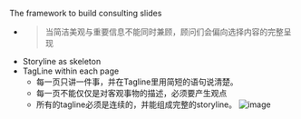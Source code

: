 The framework to build consulting slides
- > 当简洁美观与重要信息不能同时兼顾，顾问们会偏向选择内容的完整呈现
- Storyline as skeleton
- TagLine within each page
  - 每一页只讲一件事，并在Tagline里用简短的语句说清楚。
  - 每一页不能仅仅是对客观事物的描述，必须要产生观点
  - 所有的tagline必须是连续的，并能组成完整的storyline。
  ![image](https://github.com/user-attachments/assets/feff0bb3-37c9-48e2-873a-f94b53783b16)

